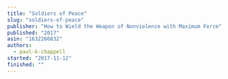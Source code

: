 ```yaml
---
title: "Soldiers of Peace"
slug: "soldiers-of-peace"
publisher: "How to Wield the Weapon of Nonviolence with Maximum Force"
published: "2017"
asin: "1632260832"
authors:
  - paul-k-chappell
started: "2017-11-12"
finished: ""
---
```

